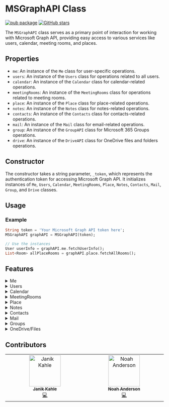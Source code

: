 # MSGraphAPI Class

[![pub package](https://img.shields.io/pub/v/microsoft_graph_api.svg)](https://pub.dev/packages/microsoft_graph_api) [![GitHub stars](https://img.shields.io/github/stars/PlaxXOnline/microsoft_graph_api.svg?style=social&label=Star)](https://github.com/PlaxXOnline/microsoft_graph_api)

The `MSGraphAPI` class serves as a primary point of interaction for working with Microsoft Graph API, providing easy access to various services like users, calendar, meeting rooms, and places.

## Properties
- `me`: An instance of the `Me` class for user-specific operations.
- `users`: An instance of the `Users` class for operations related to all users.
- `calendar`: An instance of the `Calendar` class for calendar-related operations.
- `meetingRooms`: An instance of the `MeetingRooms` class for operations related to meeting rooms.
- `place`: An instance of the `Place` class for place-related operations.
- `notes`: An instance of the `Notes` class for notes-related operations.
- `contacts`: An instance of the `Contacts` class for contacts-related operations.
- `mail`: An instance of the `Mail` class for email-related operations.
- `group`: An instance of the `GroupAPI` class for Microsoft 365 Groups operations.
- `drive`: An instance of the `DriveAPI` class for OneDrive files and folders operations.

## Constructor
The constructor takes a string parameter, `_token`, which represents the authentication token for accessing Microsoft Graph API. It initializes instances of `Me`, `Users`, `Calendar`, `MeetingRooms`, `Place`, `Notes`, `Contacts`, `Mail`, `Group`, and `Drive` classes.

## Usage

### Example

```dart
String token = 'Your Microsoft Graph API token here';
MSGraphAPI graphAPI = MSGraphAPI(token);

// Use the instances
User userInfo = graphAPI.me.fetchUserInfo();
List<Room> allPlaceRooms = graphAPI.place.fetchAllRooms();
```



## Features

<details>
  <summary>Me</summary>

#### Fetch User Information

The `fetchUserInfo` method is used to fetch the user's information from the Microsoft Graph API. The method sends a GET request and does not require any parameters. It returns a `Future<User>` object that represents the user's information.

```dart
User user = await graphAPI.me.fetchUserInfo();
```

#### Change Password

The `changePassword` method is used to change the user's password. It requires two parameters: `currentPassword` and `newPassword`, which represent the current and new passwords, respectively. The method sends a PATCH request to the Microsoft Graph API and returns a `Future<bool>` indicating the success of the operation.

```dart
bool isChanged = await graphAPI.me.changePassword(currentPassword, newPassword);
```

#### Fetch User Profile Image

The `fetchUserProfileImage` method is used to fetch the user's profile image from the Microsoft Graph API. The method sends a GET request and requires a `size` parameter, which specifies the desired size of the image. It returns a `Future<ImageProvider> object representing the user's profile image.

```dart
ImageProvider image = await graphAPI.me.fetchUserProfileImage(size);
```


#### Fetch Time Zones

The `fetchTimeZones` method fetches a list of time zones supported by the Microsoft Graph API. This function is asynchronous and returns a list of `TimeZone` objects.

The function sends a GET request to the Microsoft Graph API.

If the request is successful (HTTP status code 200), the function transforms the 'value' field from the response data into a list of `TimeZone` objects, which contains the time zones, and returns this list.

In case of an error (e.g., network error, invalid response data, etc.), the function throws an exception with an appropriate error message.


```dart
List<TimeZone> timeZones = await graphAPI.me.fetchTimeZones();
```


#### Fetch OneNote Notebooks

The fetchOneNoteNotebooks` method is designed to retrieve all OneNote notebooks associated with the authenticated user from the Microsoft Graph API. It carries out a GET request for these notebooks. An authorization header with the bearer token is essential for this request. If the request concludes successfully, it returns a list of notebooks. In the event of an error during the request, an error message is logged.

```dart
List<Map<String, dynamic>> notebooks = await fetchOneNoteNotebooks();
```


#### Create OneNote Notebook

The `createOneNoteNotebook` method is tailored to establish a new OneNote notebook for the authenticated user via the Microsoft Graph API. It conducts a POST request to generate the notebook, specifying its name. An authorization header, accompanied by the bearer token, is pivotal for this request. If the request culminates successfully, the method yields the created notebook, encapsulating its attributes in a map. Conversely, if any complications arise during the request, an error message is duly logged.

```dart
Map<String, dynamic> newNotebook = await createOneNoteNotebook("My New Notebook");
```

</details>

<details>
  <summary>Users</summary>

#### Fetch Specific User Information

The `fetchSpecificUserInfo` method is used to fetch the user's information for a specific user from the Microsoft Graph API. The method sends a GET request and requires the `userId` parameter. It returns a `Future<User>` object that represents the user's information.

```dart
User user = await graphAPI.users.fetchSpecificUserInfo(userId);
```

#### Create User

The `createUser` method is used to create a new user. It requires four parameters: `displayName`, `mailNickname`, `userPrincipalName`, and `password`. The method sends a POST request to the Microsoft Graph API and returns a `Future<User>` object representing the newly created user.

```dart
User newUser = await Users.createUser(displayName, mailNickname, userPrincipalName, password);
```

#### Delete User

The `deleteUser` method is used to delete a user. It requires the `userId` parameter and sends a DELETE request to the Microsoft Graph API. It returns a Future<bool>` indicating the success of the deletion operation.

```dart
bool success = await Users.deleteUser(userId);
```

#### Fetch OneNote Notebooks for a Specific User

The `fetchOneNoteNotebooksForUser` method aims to obtain OneNote notebooks associated with a specific user, identified by their ID or userPrincipalName, from the Microsoft Graph API. This method executes a GET request for the notebooks of the specified user. The request mandates an authorization header with the bearer token. When the request is successful, it yields a list of notebooks for that user. If any error arises during the request, an error message is logged.

```dart
List<Map<String, dynamic>> userNotebooks = await fetchOneNoteNotebooksForUser(userIdOrPrincipal);
```

#### Create OneNote Notebook for a Specific User

The `createOneNoteNotebookForUser` method is devised to fabricate a new OneNote notebook for a distinct user, discerned by their ID or userPrincipalName, through the Microsoft Graph API. This method initiates a POST request to engender the notebook for the designated user, denoting its name. The request is contingent on an authorization header with the bearer token. Upon a successful request, the method proffers the freshly created notebook, representing its properties in a map. Should there be any disruptions during the request, an error message is chronicled.

```dart
Map<String, dynamic> userSpecificNotebook = await createOneNoteNotebookForUser(userIdOrPrincipal, "User's Private Notebook");
```


#### Fetch All User Rooms (Beta)

The `fetchAllUserRooms` method is used to fetch all user rooms. This method sends a GET request to the 'findRooms' endpoint of the Microsoft Graph API and converts the response data into a list of 'Room' objects. It returns a Future<List<Room>>` representing all the rooms fetched by the user.


```dart
List<Room> rooms = await Users.fetchAllUserRooms();
```

</details>

<details>
  <summary>Calendar</summary>

#### Fetch Calendar Events for Range

The `fetchCalendarEventsForRange` method is used to fetch calendar events within a specific date range. The method sends a GET request and requires the `startDateTime` and `endDateTime` parameters. It returns a `Future<List<CalendarEvent>>` object that represents the calendar events within the given date range.

```dart
List<CalendarEvent> events = await Calendar.fetchCalendarEventsForRange(startDateTime, endDateTime);
```

#### Create Calendar Event

The `createCalendarEvent` method is used to create a calendar event via the Microsoft Graph API. It performs a POST request to create the calendar event. The request requires an authorization header with the bearer token. This method accepts a range of optional parameters representing various attributes of the event to be created.

The parameters include `id`, `createdDateTime`, `lastModifiedDateTime`, `isReminderOn`, `subject`, `bodyPreview`, `isAllDay`, `isOrganizer`, `startDateTime`, `endDateTime`, a list of `attendees`, and `organizer`.

If a parameter is provided, it's included in the data sent in the request. If `attendees` or `organizer` are provided, they're converted to JSON before being included in the request data.

The function tries to create a calendar event and returns a `Future` that completes with a `CalendarEvent` if the request was successful. If an error occurs during the request, an error message is logged and the error is rethrown.

```dart
await Calendar.createCalendarEvent(
    id: 'event1',
    createdDateTime: '2023-06-21T10:00:00.000Z',
    lastModifiedDateTime: '2023-06-21T10:00:00.000Z',
    isReminderOn: true,
    subject: 'Important Meeting',
    bodyPreview: 'Discussing project status',
    isAllDay: false,
    isOrganizer: true,
    startDateTime: '2023-06-22T10:00:00.000Z',
    endDateTime: '2023-06-22T12:00:00.000Z',
    attendees: [Attendee(name: 'John Doe', email: 'johndoe@example.com')],
    organizer: Organizer(name: 'Jane Doe', email: 'janedoe@example.com')
);
```

#### Fetch Calendars

The `fetchCalendars` method is used to fetch calendar objects from the Microsoft Graph API. It performs a GET request to obtain the calendars. The request requires an authorization header with the bearer token. This method accepts one optional parameter `userId` to specify whose calendars to fetch. If `userId` is not provided, the calendars of the current user will be fetched.

The function attempts to fetch the calendars and returns a `Future` that completes with a list of `Calendar` objects if the request was successful. If an error occurs during the request, it prints an error message and rethrows the error.



```dart
List<Calendar> myCalendars = await Calendar.fetchCalendars();
List<Calendar> usersCalendars = await Calendar.fetchCalendars(userId: 'UserId here');
```

#### Find Meeting Times

The findMeetingTimes method is used to suggest meeting times based on availability data from the Microsoft Graph API. It performs a POST request to fetch the suggested meeting times. The request requires an authorization header with the bearer token. This method accepts optional parameters including `userId`, `attendees`, `timeSlots`, `locationConstraint`, and `meetingDuration`.

The parameters work as follows:

`userId`: The ID of the user for whom to find meeting times. If not provided, the current user is assumed.
`attendees`: A list of attendees for the meeting.
`timeSlots`: A list of available time slots for the meeting.
`locationConstraint`: The constraints on the location of the meeting.
`meetingDuration`: The duration of the meeting.
The function creates a map from the provided parameters, converts it to JSON, and includes it in the body of the POST request. It then attempts to fetch the meeting time suggestions and returns a `Future that completes with a `MeetingTimeSuggestionsResult` object if the request was successful. If an error occurs during the request, it prints an error message and rethrows the error.



```dart
MeetingTimeSuggestionsResult otherUsersMeetingTimes = await Calendar.findMeetingTimes(
    userId: 'user1',
    attendees: [Attendee(name: 'John Doe', email: 'johndoe@example.com')],
    timeSlots: [TimeSlot(start: '2023-06-22T09:00:00.000Z', end: '2023-06-22T18:00:00.000Z')],
    locationConstraint: LocationConstraint(isRequired: false, suggestLocation: false),
    meetingDuration: 'PT1H' //The length of the meeting, denoted in ISO8601 format. For example, 1 hour is denoted as 'PT1H', where 'P' is the duration designator, 'T' is the time designator, and 'H' is the hour designator. Use M to indicate minutes for the duration; for example, 2 hours and 30 minutes would be 'PT2H30M'. If no meeting duration is specified, findMeetingTimes uses the default of 30 minutes.
);

MeetingTimeSuggestionsResult myMeetingTimes = await Calendar.findMeetingTimes(
attendees: [Attendee(name: 'John Doe', email: 'johndoe@example.com')],
timeSlots: [TimeSlot(start: '2023-06-22T09:00:00.000Z', end: '2023-06-22T18:00:00.000Z')],
locationConstraint: LocationConstraint(isRequired: false, suggestLocation: false),
meetingDuration: 'PT1H' //The length of the meeting, denoted in ISO8601 format. For example, 1 hour is denoted as 'PT1H', where 'P' is the duration designator, 'T' is the time designator, and 'H' is the hour designator. Use M to indicate minutes for the duration; for example, 2 hours and 30 minutes would be 'PT2H30M'. If no meeting duration is specified, findMeetingTimes uses the default of 30 minutes.
);
```

#### Get Free/Busy Schedule

The `getFreeBusySchedule method fetches the free/busy schedule of specific users from the Microsoft Graph API within a given date-time range.

This function is asynchronous and returns a `ScheduleResponse` object. It takes in four parameters:

1. `startTime`: The start date-time in ISO format to define the range for which to fetch the schedule.
2. `endTime`: The end date-time in ISO format to define the range for which to fetch the schedule.
3. `userId` (optional): The ID of the user for whom to fetch the schedule. If not provided, the function fetches the schedule for the currently authenticated user.
4. `timeZone` (optional): The time zone in which to return the schedule. If not provided, the function uses 'W. Europe Standard Time' as the default time zone.

5. The function sends a POST request to the Microsoft Graph API. The requested URL includes the user ID (if provided), and the request body includes the start and end times, the time zone, and an availability view interval of 60 minutes.

If the request is successful, the function transforms the response data into a `ScheduleResponse` object and returns this object.

In case of an error (e.g., network error, invalid response data, etc.), the function catches the exception, logs an appropriate error message, and rethrows the exception.


```dart
ScheduleResponse schedule = getFreeBusySchedule(
  '2023-06-21T10:00:00',
  '2023-06-21T16:00:00',
  'userID',
  TimeZone('W. Europe Standard Time'),
);
```


</details>

<details>
  <summary>MeetingRooms</summary>

#### Book Meeting Room

The `bookMeetingRoom` method is used to book a meeting room by creating a new event. It requires a `CalendarEvent` parameter representing the event to be created. This event should represent the booking of the meeting room. The method sends a POST request to the Microsoft Graph API. If the request is successful, it logs a success message. If the request fails, it logs the error message.

```dart
await MeetingRooms.bookMeetingRoom(CalendarEvent event);
```
</details>

<details>
  <summary>Place</summary>

#### Fetch All Rooms

The `fetchAllRooms` method is used to fetch all the rooms from the Microsoft Graph API. It performs a GET request for the rooms. The request requires an authorization header with the bearer token. If the request is successful, it logs the rooms. If there's an error during the request, it logs an error message.

```dart
List<Room> rooms = Place.fetchAllRooms();
```

#### Fetch All Room Lists

The `fetchAllRoomLists` method is used to fetch all the room lists from the Microsoft Graph API. It performs a GET request for the room lists. The request requires an authorization header with the bearer token. If the request is successful, it logs the room lists. If there's an error during the request, it logs an error message.

```dart
List<Room> rooms = Place.fetchAllRooms();
```
</details>

<details>
  <summary>Notes</summary>

#### You can find this Information split in Me and Users.

#### Fetch OneNote Notebooks

The fetchOneNoteNotebooks` method is designed to retrieve all OneNote notebooks associated with the authenticated user from the Microsoft Graph API. It carries out a GET request for these notebooks. An authorization header with the bearer token is essential for this request. If the request concludes successfully, it returns a list of notebooks. In the event of an error during the request, an error message is logged.

```dart
List<Map<String, dynamic>> notebooks = await fetchOneNoteNotebooks();
```


#### Create OneNote Notebook

The `createOneNoteNotebook` method is tailored to establish a new OneNote notebook for the authenticated user via the Microsoft Graph API. It conducts a POST request to generate the notebook, specifying its name. An authorization header, accompanied by the bearer token, is pivotal for this request. If the request culminates successfully, the method yields the created notebook, encapsulating its attributes in a map. Conversely, if any complications arise during the request, an error message is duly logged.

```dart
Map<String, dynamic> newNotebook = await createOneNoteNotebook("My New Notebook");
```

#### Fetch OneNote Notebooks for a Specific User

The `fetchOneNoteNotebooksForUser` method aims to obtain OneNote notebooks associated with a specific user, identified by their ID or userPrincipalName, from the Microsoft Graph API. This method executes a GET request for the notebooks of the specified user. The request mandates an authorization header with the bearer token. When the request is successful, it yields a list of notebooks for that user. If any error arises during the request, an error message is logged.

```dart
List<Map<String, dynamic>> userNotebooks = await fetchOneNoteNotebooksForUser(userIdOrPrincipal);
```

#### Create OneNote Notebook for a Specific User

The `createOneNoteNotebookForUser` method is devised to fabricate a new OneNote notebook for a distinct user, discerned by their ID or userPrincipalName, through the Microsoft Graph API. This method initiates a POST request to engender the notebook for the designated user, denoting its name. The request is contingent on an authorization header with the bearer token. Upon a successful request, the method proffers the freshly created notebook, representing its properties in a map. Should there be any disruptions during the request, an error message is chronicled.

```dart
Map<String, dynamic> userSpecificNotebook = await createOneNoteNotebookForUser(userIdOrPrincipal, "User's Private Notebook");
```

</details>
<details>
  <summary>Contacts</summary>

#### List Contacts

The `listContacts` method is used to fetch contacts from the Microsoft Graph API. It performs a GET request for the contacts. The request requires an authorization header with the bearer token. If the request is successful, it logs the contacts. If there's an error during the request, it logs an error message.

It takes an optional folderId parameter, which specifies the ID of the folder from which to fetch the contacts. If not provided, the contacts are fetched from the default contacts folder.

Paging is internally handled by the method.

It also takes an optional query parameter, which specifies the query string to filter the contacts. If not provided, all contacts are fetched.

```dart
List<Contact> contacts = await Contacts.listContacts();
```

#### List Contact Folders

The `listContactFolders` method is used to fetch contact folders from the Microsoft Graph API. It performs a GET request for the contact folders. The request requires an authorization header with the bearer token. If the request is successful, it logs the contact folders. If there's an error during the request, it logs an error message.

```dart
List<ContactFolder> contactFolders = await Contacts.listContactFolders();
```
</details>

<details>
  <summary>Mail</summary>

#### Get Mail Folders

The `getMailFolders` method fetches all mail folders from the Microsoft Graph API. It returns a list of `MailFolder` objects.

```dart
List<MailFolder> folders = await graphAPI.mail.getMailFolders();
```

#### Get Messages

The `getMessages` method retrieves emails from a specified folder or from the inbox if no folder is specified. This method supports filtering and pagination.

```dart
// Get messages from inbox
List<Message> messages = await graphAPI.mail.getMessages();

// Get messages from a specific folder
List<Message> messages = await graphAPI.mail.getMessages(folderId: 'folderIdHere');

// Get filtered messages
List<Message> messages = await graphAPI.mail.getMessages(filter: 'isRead eq false');
```

#### Send Email

The `sendMail` method sends a new email message.

```dart
MessageCreateRequest newMessage = MessageCreateRequest(
  subject: 'Test Subject',
  body: ItemBody(
    contentType: 'HTML',
    content: '<p>This is a test email body.</p>',
  ),
  toRecipients: [
    Recipient(
      emailAddress: EmailAddress(
        name: 'John Doe',
        address: 'johndoe@example.com',
      ),
    ),
  ],
);

bool success = await graphAPI.mail.sendMail(newMessage);
```

#### Create Draft

The `createDraft` method creates a draft message that can be edited or sent later.

```dart
Message draft = await graphAPI.mail.createDraft(messageRequest);
```

#### Search Messages

The `searchMessages` method allows searching for messages that match a query string.

```dart
List<Message> results = await graphAPI.mail.searchMessages('important meeting');
```

#### Working with Attachments

Get attachments for a message:

```dart
List<Attachment> attachments = await graphAPI.mail.getAttachments(messageId);
```

Add an attachment to a message:

```dart
Attachment attachment = await graphAPI.mail.addAttachment(
  messageId,
  'file.txt',
  base64Content,
  'text/plain'
);
```

#### Additional Operations

The Mail API also provides methods for moving messages, setting flags, updating message properties, and more. Some examples:

```dart
// Mark a message as read/unread
await graphAPI.mail.markAsRead(messageId, true);

// Move a message to a different folder
Message movedMessage = await graphAPI.mail.moveMessage(messageId, targetFolderId);

// Set a flag on a message
await graphAPI.mail.setFlag(messageId, 'flagged');

// Delete a message
bool deleted = await graphAPI.mail.deleteMessage(messageId);
```

</details>

<details>
  <summary>Groups</summary>

#### Get All Groups

The `getGroups` method fetches all Microsoft 365 groups the authenticated user is a member of.

```dart
List<Group> groups = await graphAPI.group.getGroups();
```

#### Get Specific Group

The `getGroup` method retrieves a specific group by its ID.

```dart
Group group = await graphAPI.group.getGroup(groupId);
```

#### Create Group

The `createGroup` method creates a new Microsoft 365 group.

```dart
GroupCreateRequest request = GroupCreateRequest(
  displayName: 'Marketing Team',
  mailNickname: 'marketing',
  description: 'Group for marketing team collaboration',
  mailEnabled: true,
  securityEnabled: false,
  groupTypes: ['Unified']
);

Group newGroup = await graphAPI.group.createGroup(request);
```

#### Update and Delete Groups

The Group API provides methods for updating and deleting groups:

```dart
// Update a group's properties
bool updated = await graphAPI.group.updateGroup(groupId, {
  'description': 'Updated description for the marketing team'
});

// Delete a group
bool deleted = await graphAPI.group.deleteGroup(groupId);
```

#### Group Members Management

Manage members of a group with these methods:

```dart
// Get all members of a group
List<GroupMember> members = await graphAPI.group.getGroupMembers(groupId);

// Add a member to a group
bool added = await graphAPI.group.addGroupMember(groupId, userId);

// Remove a member from a group
bool removed = await graphAPI.group.removeGroupMember(groupId, userId);
```

#### Group Conversations and Posts

Work with group conversations, threads, and posts:

```dart
// Get conversations in a group
List<GroupConversation> conversations = await graphAPI.group.getGroupConversations(groupId);

// Create a new conversation
ConversationCreateRequest convRequest = ConversationCreateRequest(
  topic: 'Project Discussion',
  message: PostCreateRequest(
    body: ItemBody(
      contentType: 'HTML',
      content: '<p>Let's discuss the new project timeline.</p>'
    )
  )
);

GroupConversation newConversation = await graphAPI.group.createGroupConversation(
  groupId, 
  convRequest
);

// Get threads in a conversation
List<ConversationThread> threads = await graphAPI.group.getConversationThreads(
  groupId, 
  conversationId
);

// Get posts in a thread
List<Post> posts = await graphAPI.group.getThreadPosts(
  groupId, 
  conversationId, 
  threadId
);

// Create a post in a thread
PostCreateRequest postRequest = PostCreateRequest(
  body: ItemBody(
    contentType: 'HTML',
    content: '<p>I agree with the proposed timeline.</p>'
  )
);

Post newPost = await graphAPI.group.createPost(
  groupId, 
  conversationId, 
  threadId, 
  postRequest
);
```

#### Group Lifecycle Policies

Manage group lifecycle policies with these methods:

```dart
// Get all lifecycle policies
List<GroupLifecyclePolicy> policies = await graphAPI.group.getGroupLifecyclePolicies();

// Add a policy to a group
bool added = await graphAPI.group.addLifecyclePolicyToGroup(groupId, policyId);

// Remove a policy from a group
bool removed = await graphAPI.group.removeLifecyclePolicyFromGroup(groupId, policyId);
```

</details>

<details>
  <summary>OneDrive/Files</summary>

#### Get Drives

The `getDrives` method fetches all available drives for the authenticated user.

```dart
List<Drive> drives = await graphAPI.drive.getDrives();
```

#### Get Default Drive

The `getDefaultDrive` method retrieves information about the authenticated user's default drive.

```dart
Drive drive = await graphAPI.drive.getDefaultDrive();
```

#### List Items in a Folder

The `listItems` method retrieves files and folders within a specified folder.

```dart
// List items in the root folder of default drive
List<DriveItem> items = await graphAPI.drive.listItems();

// List items in a specific folder
List<DriveItem> folderItems = await graphAPI.drive.listItems(folderId: 'folderId');

// List items in a specific drive
List<DriveItem> driveItems = await graphAPI.drive.listItems(driveId: 'driveId');
```

#### Get Item by ID or Path

Retrieve a specific file or folder by its ID or path:

```dart
// Get by ID
DriveItem item = await graphAPI.drive.getItem('itemId');

// Get by path
DriveItem documentItem = await graphAPI.drive.getItemByPath('/Documents/Report.docx');
```

#### Create a Folder

The `createFolder` method creates a new folder in the specified location:

```dart
DriveItem newFolder = await graphAPI.drive.createFolder(
  'Projects',
  parentFolderId: 'folderId', // 'root' is default
);
```

#### Upload Files

Upload small files (less than 4MB):

```dart
DriveItem uploadedFile = await graphAPI.drive.uploadSmallFile(
  'document.txt',
  fileContent, // Uint8List of file content
  contentType: 'text/plain'
);
```

For larger files, create an upload session:

```dart
UploadSession session = await graphAPI.drive.createUploadSession(
  'large-video.mp4',
  parentFolderId: 'folderId'
);

// Use the uploadUrl property from the session to upload the file in chunks
```

#### Download Files

The `downloadFile` method downloads a file's content:

```dart
Uint8List fileContent = await graphAPI.drive.downloadFile('fileId');
```

#### Move and Copy Items

Move files and folders:

```dart
DriveItem movedItem = await graphAPI.drive.moveItem(
  'itemId',
  'newParentFolderId',
  newName: 'newFileName.txt' // Optional rename during move
);
```

Copy files and folders:

```dart
bool copyStarted = await graphAPI.drive.copyItem(
  'itemId',
  'destinationFolderId'
);
```

#### Delete Items

Delete files or folders:

```dart
bool deleted = await graphAPI.drive.deleteItem('itemId');
```

#### Search for Items

Search for files and folders across a drive:

```dart
List<DriveItem> searchResults = await graphAPI.drive.searchItems('project proposal');
```

#### Get Thumbnails

Retrieve thumbnails for image files:

```dart
ThumbnailSet thumbnails = await graphAPI.drive.getThumbnails('imageFileId');

// Access specific sizes
String smallThumbnailUrl = thumbnails.small.url;
String mediumThumbnailUrl = thumbnails.medium.url;
String largeThumbnailUrl = thumbnails.large.url;
```

</details>


## Contributors

<table>
  <tbody>
    <tr>
      <td align="center" valign="top" width="14.28%"><a href="https://www.github.com/PlaxXOnline"><img src="https://avatars.githubusercontent.com/u/62539586?v=4?s=100" width="100px;" alt="Janik Kahle"/><br /><sub><b>Janik Kahle</b></sub></a><br /><a href="https://github.com/PlaxXOnline/microsoft_graph_api/commits?author=PlaxXOnline" title="Code">💻</a></td>
      <td align="center" valign="top" width="14.28%"><a href="https://github.com/Noahbanderson"><img src="https://avatars.githubusercontent.com/u/52230969?v=4?s=100" width="100px;" alt="Noah Anderson"/><br /><sub><b>Noah Anderson</b></sub></a><br /><a href="https://github.com/PlaxXOnline/microsoft_graph_api/commits?author=Noahbanderson" title="Code">💻</a></td>
    </tr>
  </tbody>
</table>


